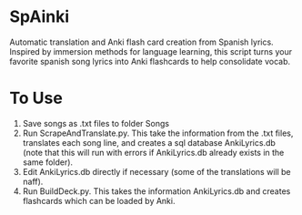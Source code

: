 # SpAinki
Automatic translation and Anki flash card creation from Spanish lyrics. Inspired by immersion methods for language learning, this script turns your favorite spanish song lyrics into Anki flashcards to help consolidate vocab.  

# To Use
1) Save songs as .txt files to folder Songs
2) Run ScrapeAndTranslate.py. This take the information from the .txt files, translates each song line, and creates a sql database AnkiLyrics.db (note that this will run with errors if AnkiLyrics.db already exists in the same folder).
3) Edit AnkiLyrics.db directly if necessary (some of the translations will be naff).
4) Run BuildDeck.py. This takes the information AnkiLyrics.db and creates flashcards which can be loaded by Anki. 
